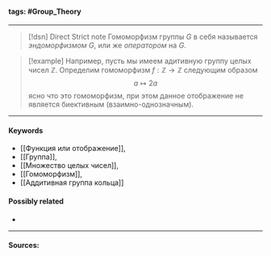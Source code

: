 #### tags: #Group_Theory 
***
>[!dsn] Direct Strict note
>Гомоморфизм группы $G$ в себя называется *эндоморфизмом* $G$, или же *оператором* на $G$.


>[!example] 
>Например, пусть мы имеем адитивную группу целых чисел $\mathbb{Z}$. Определим гомоморфизм $f:\mathbb{Z}\to\mathbb{Z}$ следующим образом $$a\mapsto 2a$$ ясно что это гомоморфизм, при этом данное отображение не является биективным (взаимно-однозначным).
***
#### Keywords
- [[Функция или отображение]],
- [[Группа]],
- [[Множество целых чисел]],
- [[Гомоморфизм]],
- [[Аддитивная группа кольца]]
#### Possibly related
- 
***
#### Sources: